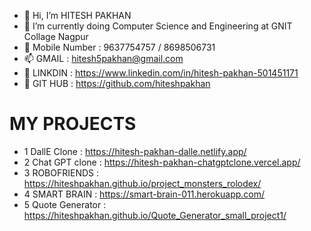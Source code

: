 - 👋 Hi, I’m HITESH PAKHAN
- 🌱 I’m currently doing Computer Science and Engineering at GNIT Collage Nagpur
- 💞️ Mobile Number : 9637754757 / 8698506731
- 📫 GMAIL : hitesh5pakhan@gmail.com
- 👀 LINKDIN : https://www.linkedin.com/in/hitesh-pakhan-501451171
- 👀 GIT HUB : https://github.com/hiteshpakhan

# MY PROJECTS
* 1 DallE Clone     : https://hitesh-pakhan-dalle.netlify.app/
* 2 Chat GPT clone  : https://hitesh-pakhan-chatgptclone.vercel.app/
* 3 ROBOFRIENDS     : https://hiteshpakhan.github.io/project_monsters_rolodex/
* 4 SMART BRAIN     : https://smart-brain-011.herokuapp.com/
* 5 Quote Generator : https://hiteshpakhan.github.io/Quote_Generator_small_project1/
